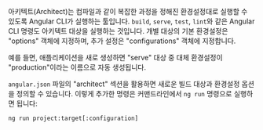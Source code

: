 <!--
Architect is the tool that the CLI uses to perform complex tasks such as compilation, according to provided configurations.
The CLI commands run Architect targets such as `build`, `serve`, `test`, and `lint`.
Each named target has a default configuration, specified by an "options" object,
and an optional set of named alternate configurations in the "configurations" object.

For example, the "serve" target for a newly generated app has a predefined
alternate configuration named "production".

You can define new targets and their configuration options in the "architect" section
of the `angular.json` file.
If you do so, you can run them from the command line using the `ng run` command.
Execute the command using the following format.

```
ng run project:target[:configuration]
```
-->
아키텍트(Architect)는 컴파일과 같이 복잡한 과정을 정해진 환경설정대로 실행할 수 있도록 Angular CLI가 실행하는 툴입니다.
`build`, `serve`, `test`, `lint`와 같은 Angular CLI 명령도 아키텍트 대상을 실행하는 것입니다.
개별 대상의 기본 환경설정은 "options" 객체에 지정하며, 추가 설정은 "configurations" 객체에 지정합니다.

예를 들면, 애플리케이션을 새로 생성하면 "serve" 대상 중 대체 환경설정이 "production"이라는 이름으로 자동 생성됩니다.

`angular.json` 파일의 "architect" 섹션을 활용하면 새로운 빌드 대상과 환경설정 옵션을 정의할 수 있습니다.
이렇게 추가한 명령은 커맨드라인에서 `ng run` 명령으로 실행하면 됩니다:

```
ng run project:target[:configuration]
```
